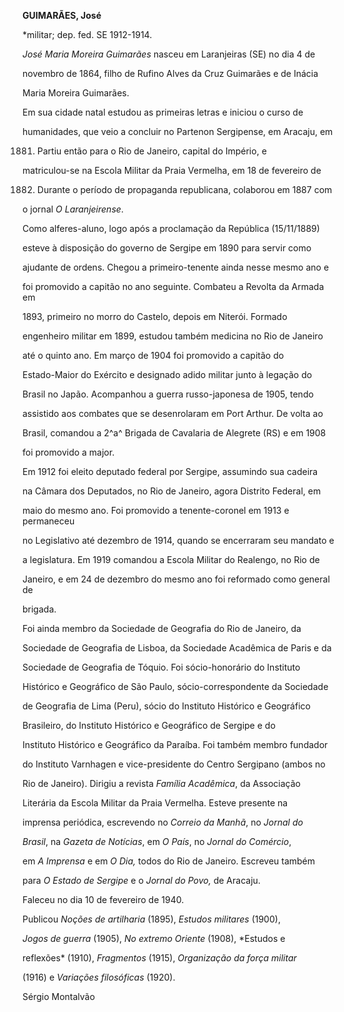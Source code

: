 **GUIMARÃES, José**



\*militar; dep. fed. SE 1912-1914.



*José Maria Moreira Guimarães* nasceu em Laranjeiras (SE) no dia 4 de

novembro de 1864, filho de Rufino Alves da Cruz Guimarães e de Inácia

Maria Moreira Guimarães.



Em sua cidade natal estudou as primeiras letras e iniciou o curso de

humanidades, que veio a concluir no Partenon Sergipense, em Aracaju, em

1881. Partiu então para o Rio de Janeiro, capital do Império, e

matriculou-se na Escola Militar da Praia Vermelha, em 18 de fevereiro de

1882. Durante o período de propaganda republicana, colaborou em 1887 com

o jornal *O Laranjeirense*.



Como alferes-aluno, logo após a proclamação da República (15/11/1889)

esteve à disposição do governo de Sergipe em 1890 para servir como

ajudante de ordens. Chegou a primeiro-tenente ainda nesse mesmo ano e

foi promovido a capitão no ano seguinte. Combateu a Revolta da Armada em

1893, primeiro no morro do Castelo, depois em Niterói. Formado

engenheiro militar em 1899, estudou também medicina no Rio de Janeiro

até o quinto ano. Em março de 1904 foi promovido a capitão do

Estado-Maior do Exército e designado adido militar junto à legação do

Brasil no Japão. Acompanhou a guerra russo-japonesa de 1905, tendo

assistido aos combates que se desenrolaram em Port Arthur. De volta ao

Brasil, comandou a 2^a^ Brigada de Cavalaria de Alegrete (RS) e em 1908

foi promovido a major.



Em 1912 foi eleito deputado federal por Sergipe, assumindo sua cadeira

na Câmara dos Deputados, no Rio de Janeiro, agora Distrito Federal, em

maio do mesmo ano. Foi promovido a tenente-coronel em 1913 e permaneceu

no Legislativo até dezembro de 1914, quando se encerraram seu mandato e

a legislatura. Em 1919 comandou a Escola Militar do Realengo, no Rio de

Janeiro, e em 24 de dezembro do mesmo ano foi reformado como general de

brigada.



Foi ainda membro da Sociedade de Geografia do Rio de Janeiro, da

Sociedade de Geografia de Lisboa, da Sociedade Acadêmica de Paris e da

Sociedade de Geografia de Tóquio. Foi sócio-honorário do Instituto

Histórico e Geográfico de São Paulo, sócio-correspondente da Sociedade

de Geografia de Lima (Peru), sócio do Instituto Histórico e Geográfico

Brasileiro, do Instituto Histórico e Geográfico de Sergipe e do

Instituto Histórico e Geográfico da Paraíba. Foi também membro fundador

do Instituto Varnhagen e vice-presidente do Centro Sergipano (ambos no

Rio de Janeiro). Dirigiu a revista *Família Acadêmica*, da Associação

Literária da Escola Militar da Praia Vermelha. Esteve presente na

imprensa periódica, escrevendo no *Correio da Manhã*, no *Jornal do*

*Brasil*, na *Gazeta de Notícias*, em *O País*, no *Jornal do Comércio*,

em *A Imprensa* e em *O Dia,* todos do Rio de Janeiro. Escreveu também

para *O Estado de* *Sergipe* e o *Jornal do Povo,* de Aracaju.



Faleceu no dia 10 de fevereiro de 1940.



Publicou *Noções de artilharia* (1895), *Estudos militares* (1900),

*Jogos de* *guerra* (1905), *No extremo Oriente* (1908), *Estudos e

reflexões* (1910), *Fragmentos* (1915), *Organização da força militar*

(1916) e *Variações filosóficas* (1920).



Sérgio Montalvão




